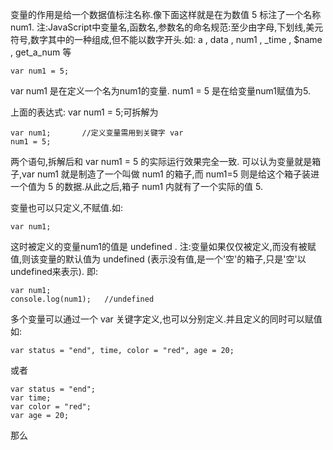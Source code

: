 变量的作用是给一个数据值标注名称.像下面这样就是在为数值 5 标注了一个名称 num1.
注:JavaScript中变量名,函数名,参数名的命名规范:至少由字母,下划线,美元符号,数字其中的一种组成,但不能以数字开头.如: a , data , num1 ,  _time , $name , get_a_num 等

    var num1 = 5;

var num1  是在定义一个名为num1的变量.
num1 = 5  是在给变量num1赋值为5.

上面的表达式: var num1 = 5;可拆解为

    var num1;       //定义变量需用到关键字 var
    num1 = 5;

两个语句,拆解后和  var num1 = 5 的实际运行效果完全一致.
可以认为变量就是箱子,var num1 就是制造了一个叫做 num1 的箱子,而 num1=5 则是给这个箱子装进一个值为 5 的数据.从此之后,箱子 num1 内就有了一个实际的值 5.

变量也可以只定义,不赋值.如:

    var num1;

这时被定义的变量num1的值是 undefined .
注:变量如果仅仅被定义,而没有被赋值,则该变量的默认值为 undefined (表示没有值,是一个'空'的箱子,只是'空'以undefined来表示).
即:

    var num1;
    console.log(num1);   //undefined

多个变量可以通过一个 var 关键字定义,也可以分别定义.并且定义的同时可以赋值
如:

    var status = "end", time, color = "red", age = 20;

或者

    var status = "end";
    var time;
    var color = "red";
    var age = 20;

那么